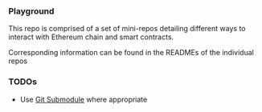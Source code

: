 ### Playground

This repo is comprised of a set of mini-repos detailing different ways to interact with Ethereum chain and smart contracts.

Corresponding information can be found in the READMEs of the individual repos

### TODOs

- Use [Git Submodule](http://git-scm.com/book/en/v2/Git-Tools-Submodules) where appropriate
